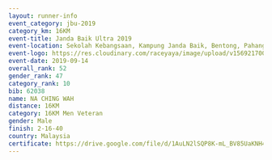 ```yaml
---
layout: runner-info 
event_category: jbu-2019 
category_km: 16KM 
event-title: Janda Baik Ultra 2019  
event-location: Sekolah Kebangsaan, Kampung Janda Baik, Bentong, Pahang, Malaysia 
event-logo: https://res.cloudinary.com/raceyaya/image/upload/v1569217009/logo/janda-baik_vch1pc.jpg 
event-date: 2019-09-14 
overall_rank: 52
gender_rank: 47
category_rank: 10
bib: 62038
name: NA CHING WAH
distance: 16KM
category: 16KM Men Veteran
gender: Male
finish: 2-16-40
country: Malaysia
certificate: https://drive.google.com/file/d/1AuLN2lSQP8K-mL_BV85UaKNH4PIHPXSN/view?usp=sharing
---
```

